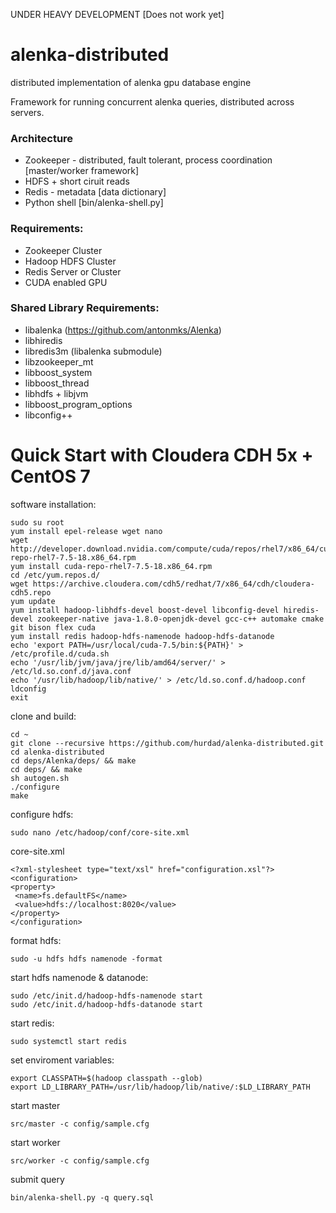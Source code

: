 UNDER HEAVY DEVELOPMENT [Does not work yet]

# alenka-distributed
distributed implementation of alenka gpu database engine

Framework for running concurrent alenka queries, distributed across servers.

### Architecture
* Zookeeper - distributed, fault tolerant, process coordination [master/worker framework]
* HDFS + short ciruit reads
* Redis - metadata [data dictionary]
* Python shell [bin/alenka-shell.py]

### Requirements:
* Zookeeper Cluster
* Hadoop HDFS Cluster
* Redis Server or Cluster
* CUDA enabled GPU

### Shared Library Requirements:
* libalenka (https://github.com/antonmks/Alenka)
* libhiredis
* libredis3m (libalenka submodule)
* libzookeeper_mt
* libboost_system
* libboost_thread
* libhdfs + libjvm
* libboost_program_options
* libconfig++

Quick Start with Cloudera CDH 5x + CentOS 7
========
software installation:
```
sudo su root
yum install epel-release wget nano 
wget http://developer.download.nvidia.com/compute/cuda/repos/rhel7/x86_64/cuda-repo-rhel7-7.5-18.x86_64.rpm
yum install cuda-repo-rhel7-7.5-18.x86_64.rpm
cd /etc/yum.repos.d/
wget https://archive.cloudera.com/cdh5/redhat/7/x86_64/cdh/cloudera-cdh5.repo
yum update
yum install hadoop-libhdfs-devel boost-devel libconfig-devel hiredis-devel zookeeper-native java-1.8.0-openjdk-devel gcc-c++ automake cmake git bison flex cuda
yum install redis hadoop-hdfs-namenode hadoop-hdfs-datanode
echo 'export PATH=/usr/local/cuda-7.5/bin:${PATH}' > /etc/profile.d/cuda.sh
echo '/usr/lib/jvm/java/jre/lib/amd64/server/' > /etc/ld.so.conf.d/java.conf 
echo '/usr/lib/hadoop/lib/native/' > /etc/ld.so.conf.d/hadoop.conf 
ldconfig
exit
```
clone and build:
```
cd ~
git clone --recursive https://github.com/hurdad/alenka-distributed.git
cd alenka-distributed
cd deps/Alenka/deps/ && make
cd deps/ && make
sh autogen.sh
./configure
make
```
configure hdfs:
```
sudo nano /etc/hadoop/conf/core-site.xml
```
core-site.xml
```
<?xml-stylesheet type="text/xsl" href="configuration.xsl"?>
<configuration>
<property>
 <name>fs.defaultFS</name>
 <value>hdfs://localhost:8020</value>
</property>
</configuration>
```
format hdfs:
```
sudo -u hdfs hdfs namenode -format
```
start hdfs namenode & datanode:
```
sudo /etc/init.d/hadoop-hdfs-namenode start
sudo /etc/init.d/hadoop-hdfs-datanode start
```
start redis:
```
sudo systemctl start redis
```
set enviroment variables:
```
export CLASSPATH=$(hadoop classpath --glob)
export LD_LIBRARY_PATH=/usr/lib/hadoop/lib/native/:$LD_LIBRARY_PATH
```
start master
```
src/master -c config/sample.cfg
```
start worker
```
src/worker -c config/sample.cfg
```
submit query
```
bin/alenka-shell.py -q query.sql
```
